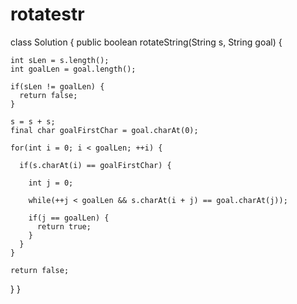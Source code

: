 # rotatestr

class Solution {
  public boolean rotateString(String s, String goal) {

    int sLen = s.length();
    int goalLen = goal.length();

    if(sLen != goalLen) {
      return false;
    }

    s = s + s;
    final char goalFirstChar = goal.charAt(0);

    for(int i = 0; i < goalLen; ++i) {

      if(s.charAt(i) == goalFirstChar) {

        int j = 0;

        while(++j < goalLen && s.charAt(i + j) == goal.charAt(j));

        if(j == goalLen) {
          return true;
        }
      }
    }

    return false;
  }
}
